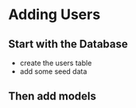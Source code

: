

# Adding Users

## Start with the Database

- create the users table
- add some seed data

## Then add models